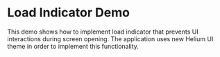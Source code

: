 # Load Indicator Demo
This demo shows how to implement load indicator that prevents UI interactions during screen opening. 
The application uses new Helium UI theme in order to implement this functionality.
